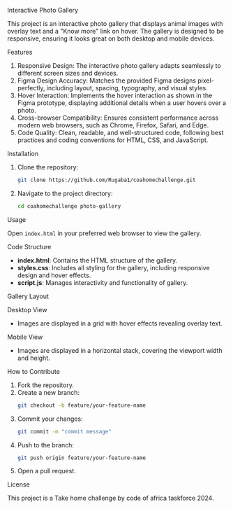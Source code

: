  Interactive Photo Gallery

This project is an interactive photo gallery that displays animal images with overlay text and a "Know more" link on hover. The gallery is designed to be responsive, ensuring it looks great on both desktop and mobile devices.

 Features

1. Responsive Design: The interactive photo gallery adapts seamlessly to different screen sizes and devices.
2. Figma Design Accuracy: Matches the provided Figma designs pixel-perfectly, including layout, spacing, typography, and visual styles.
3. Hover Interaction: Implements the hover interaction as shown in the Figma prototype, displaying additional details when a user hovers over a photo.
4. Cross-browser Compatibility: Ensures consistent performance across modern web browsers, such as Chrome, Firefox, Safari, and Edge.
5. Code Quality: Clean, readable, and well-structured code, following best practices and coding conventions for HTML, CSS, and JavaScript.

 Installation

1. Clone the repository:
    ```sh
    git clone https://github.com/Rugaba1/coahomechallenge.git
    ```
2. Navigate to the project directory:
    ```sh
    cd coahomechallenge photo-gallery
    ```

 Usage

Open `index.html` in your preferred web browser to view the gallery.

 Code Structure

- **index.html**: Contains the HTML structure of the gallery.
- **styles.css**: Includes all styling for the gallery, including responsive design and hover effects.
- **script.js**: Manages interactivity and functionality of gallery.

 Gallery Layout

 Desktop View
- Images are displayed in a grid with hover effects revealing overlay text.

 Mobile View
- Images are displayed in a horizontal stack, covering the viewport width and height.

 How to Contribute

1. Fork the repository.
2. Create a new branch:
    ```sh
    git checkout -b feature/your-feature-name
    ```
3. Commit your changes:
    ```sh
    git commit -m "commit message"
    ```
4. Push to the branch:
    ```sh
    git push origin feature/your-feature-name
    ```
5. Open a pull request.

 License

This project is  a Take home challenge by code of africa taskforce 2024.



